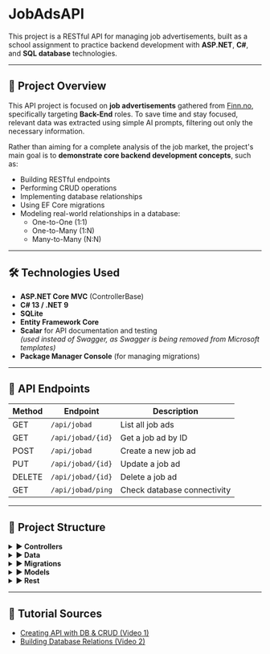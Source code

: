 ﻿# JobAdsAPI

This project is a RESTful API for managing job advertisements, built as a school assignment to practice backend development with **ASP.NET**, **C#**, and **SQL database** technologies.

---
## 📄 Project Overview
This API project is focused on **job advertisements** gathered from [Finn.no](https://www.finn.no), specifically targeting **Back-End** roles. To save time and stay focused, relevant data was extracted using simple AI prompts, filtering out only the necessary information.

Rather than aiming for a complete analysis of the job market, the project's main goal is to **demonstrate core backend development concepts**, such as:

- Building RESTful endpoints  
- Performing CRUD operations  
- Implementing database relationships  
- Using EF Core migrations
- Modeling real-world relationships in a database:
  - One-to-One (1:1)
  - One-to-Many (1:N)
  - Many-to-Many (N:N)

---
## 🛠 Technologies Used

- **ASP.NET Core MVC** (ControllerBase)
- **C# 13 / .NET 9**
- **SQLite** 
- **Entity Framework Core** 
- **Scalar** for API documentation and testing  
  *(used instead of Swagger, as Swagger is being removed from Microsoft templates)*
- **Package Manager Console** (for managing migrations)  

---
## 🔗 API Endpoints

| Method | Endpoint             | Description                   |
|--------|----------------------|-------------------------------|
| GET    | `/api/jobad`         | List all job ads              |
| GET    | `/api/jobad/{id}`    | Get a job ad by ID            |
| POST   | `/api/jobad`         | Create a new job ad           |
| PUT    | `/api/jobad/{id}`    | Update a job ad               |
| DELETE | `/api/jobad/{id}`    | Delete a job ad               |
| GET    | `/api/jobad/ping`    | Check database connectivity   |

---
## 📂 Project Structure

<details>
<summary><strong>▶️ Controllers</strong></summary>

    └── JobAdController.cs
</details>

<details>
<summary><strong>▶️ Data</strong></summary>

     └── JobAdDbContext.cs
</details>

<details>
<summary><strong>▶️ Migrations</strong></summary>

    ├── 20250519123448_NewMigration.cs  
    └── ...  
</details>

<details>
<summary><strong>▶️ Models</strong></summary>  

    ├── ExpierienceLevel.cs  
    ├── JobAd.cs  
    ├── JobAdDescription.cs  
    ├── Location.cs  
    ├── OtherSkill.cs  
    └── WorkType.cs  
</details>

<details>
<summary><strong>▶️ Rest</strong></summary>

    appsettings.json  
    Program.cs  
    (other project files, e.g., .csproj, README.md, etc.)  
</details>

---

## 🎥 Tutorial Sources

- [Creating API with DB & CRUD (Video 1)](https://www.youtube.com/watch?v=AKjG2tjI07U&t=3649s)  
- [Building Database Relations (Video 2)](https://www.youtube.com/watch?v=kMewc-TjO2s)


